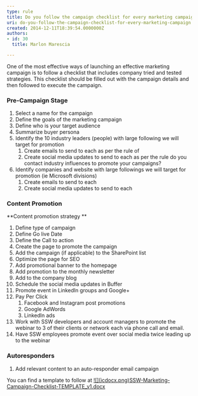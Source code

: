```yaml
---
type: rule
title: Do you follow the campaign checklist for every marketing campaign?
uri: do-you-follow-the-campaign-checklist-for-every-marketing-campaign
created: 2014-12-11T18:39:54.0000000Z
authors:
- id: 30
  title: Marlon Marescia

---
```


One of the most effective ways of launching an effective marketing campaign is to follow a checklist that includes company tried and tested strategies. This checklist should be filled out with the campaign details and then followed to execute the campaign.
 
### Pre-Campaign Stage

1. Select a name for the campaign
2. Define the goals of the marketing campaign
3. Define who is your target audience
4. Summarize buyer persona
5. Identify the 10 industry leaders (people) with large following we will target for promotion
    1. Create emails to send to each as per the rule of
    2. Create social media updates to send to each as per the rule do you contact industry influences to promote your campaigns?
6. Identify companies and website with large followings we will target for promotion (ie Microsoft divisions)
    1. Create emails to send to each
    2. Create social media updates to send to each


### Content Promotion

**Content promotion strategy **

1. Define type of campaign
2. Define Go live Date
3. Define the Call to action
4. Create the page to promote the campaign
5. Add the campaign (if applicable) to the SharePoint list
6. Optimize the page for SEO
7. Add promotional banner to the homepage
8. Add promotion to the monthly newsletter
9. Add to the company blog
10. Schedule the social media updates in Buffer
11. Promote event in LinkedIn groups and Google+
12. Pay Per Click
    1. Facebook and Instagram post promotions
    2. Google AdWords
    3. LinkedIn ads
13. Work with SSW developers and account managers to promote the webinar to 3 of their clients or network each via phone call and email.
14. Have SSW employees promote event over social media twice leading up to the webinar


### Autoresponders

1. Add relevant content to an auto-responder email campaign

  You can find a template to follow at  [!\[\](icdocx.png)SSW-Marketing-Campaign-Checklist-TEMPLATE\_v1.docx](/Documents/SSW-Marketing-Campaign-Checklist-TEMPLATE_v1.docx)
